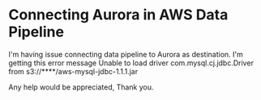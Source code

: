 
# Connecting Aurora in AWS Data Pipeline

I'm having issue connecting data pipeline to Aurora as destination.
I'm getting this error message
Unable to load driver com.mysql.cj.jdbc.Driver from s3://****/aws-mysql-jdbc-1.1.1.jar

Any help would be appreciated, Thank you.

        
